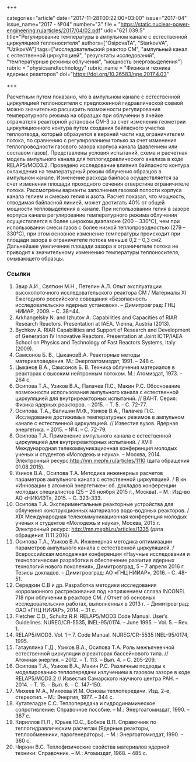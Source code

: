 +++

categories="article"
date="2017-11-28T00:22:00+03:00"
issue="2017-04"
issue_name="2017 - №04"
number="3"
file = "https://static.nuclear-power-engineering.ru/articles/2017/04/02.pdf"
udc="621.039.5"
title="Регулирование температуры в ампульном канале с естественной циркуляцией теплоносителя"
authors=["OsipovaTA", "StarkovVA", "UzikovVA"]
tags=["исследовательский реактор СМ", "ампульный канал с естественной циркуляцией", "результаты исследований", "температурные режимы облучения", "мощность энерговыделения"]
rubric = "physicsandtechnology"
rubric_name = "Физика и техника ядерных реакторов"
doi="https://doi.org/10.26583/npe.2017.4.03"

+++

Расчетным путем показано, что в ампульном канале с естественной циркуляцией теплоносителя с предложенной гидравлической схемой можно значительно расширить возможности регулирования температурного режима на образцах при облучении в ячейке отражателя реакторной установки СМ-3 за счет изменения геометрии циркуляционного контура путем создания байпасного участка теплоотвода, который образуется в верхней части над ограничителем потока, по сравнению с регулированием только за счет изменения теплопроводности газового зазора корпуса канала (давлением или составом газов). Представлены условия испытаний, схема и расчетная модель ампульного канала для теплогидравлического анализа в коде RELAP5/MOD3.2. Проведено исследование влияния байпасного контура охлаждения на температурный режим облучения образцов в ампульном канале. Изменение расхода байпаса осуществляется за счет изменения площади проходного сечения отверстияв ограничителе потока. Рассмотрены варианты заполнения газовой полости корпуса канала гелием и смесью гелия и азота. Расчет показал, что мощность, отводимая байпасной линией, может достигать 40% от общей мощности тепловыделения в канале. При использовании гелия в зазоре корпуса канала регулирование температурного режима облучения осуществляется в более широком диапазоне (200 – 330°С), чем при использовании смеси газов с более низкой теплопроводностью (279 – 330°С), при этом основное изменение температуры происходит при площади зазора в ограничителе потока меньше 0,2 – 0,3 см2. Дальнейшее увеличение площади зазора в ограничителе потока не приводит к значительному изменению температуры теплоносителя, омывающего образцы.

### Ссылки

1. Звир А.И., Святкин М.Н., Петелин А.Л. Опыт эксплуатации высокопоточного исследовательского реактора СМ / Материалы XI Ежегодного российского совещания «Безопасность исследовательских ядерных установок». – Димитровград: ГНЦ НИИАР, 2009. – С. 38=44.
2. Arkhangelsky N. and Izhutov A. Capabilities and Capacities of RIAR Research Reactors. Presentation at IAEA. Vienna, Austria (2013).
3. Bychkov A. RIAR Capabilities and Support of Research and Development of Generation IV Innovative Reactors. Presentation at Joint ICTP/IAEA School on Physics and Technology of Fast Reactors Systems, Italy (2009).
4. Самсонов Б. В., ЦыкановВ.А. Реакторные методы материаловедения. М.: Энергоатомиздат, 1991. – 248 с.
5. Цыканов В.А., Самсонов Б. В. Техника облучения материалов в реакторах с высоким нейтронным потоком. М.: Атомиздат, 1973. – 264 с.
6. Осипова Т.А., Узиков В.А., Палачев П.С., Макин Р.С. Обоснование возможности использования ампульного канала с естественной циркуляцией для внутриреакторных испытаний. // ВАНТ. Серия: Физика ядерных реакторов. – 2015. – Т. 5. – С. 72-77.
7. Осипова. Т.А., Валишин М.Ф., Узиков В.А., Палачев П.С. Исследование достижимых температурных режимов в ампульном канале с естественной циркуляцией. // Известия вузов. Ядерная энергетика. – 2015. – №4. – С. 72-79.
8. Осипова Т.А. Применение ампульного канала с естественной циркуляцией для внутриреакторных испытаний. / XVIII Международная телекоммуникационная конференция молодых ученых и студентов «Молодежь и наука». – Москва, 2014. Электронный ресурс:http://mn.mephi.ru/articles/1110 (дата обращения 01.08.2015).
9. Узиков В.А., Осипова Т.А. Методика инженерных расчетов параметров ампульного канала с естественной циркуляцией. / В кн. «Инновации в атомной энергетике»: сб. докладов конференции молодых специалистов (25 – 26 ноября 2015 г., Москва). – М.: Изд-во АО «НИКИЭТ», 2015. – С. 323-333.
10. Осипова Т.А. Экспериментальные реакторные устройства для облучения конструкционных материалов водо-водяных реакторов. / XIX Международная телекоммуникационная конференция молодых ученых и студентов «Молодежь и наука», Москва, 2015 г. Электронный ресурс: http://mn.mephi.ru/articles/1335 (дата обращения 11.11.2016)
11. Осипова Т.А., Узиков В.А. Инженерная методика оптимизации параметров ампульного канала с естественной циркуляцией. / Всероссийская молодежная конференция «Научные исследования и технологические разработки в обеспечение развития ядерных технологий нового поколения», Димитровград, 5 – 7 апреля 2016 г. Тезисы докладов. – Димитровград: АО «ГНЦ НИИАР», 2016. – С. 48-51.
12. Середкин С.В и др. Разработка методики исследования коррозионного растрескивания под напряжением сплава INCONEL 718 при облучении в реакторе СМ. / Отчет об основных исследовательских работах, выполненных в 2013 г. – Димитровград: ОАО «ГНЦ НИИАР», 2014. – 31 c.
13. Fletcher C.D., Schultz R.R. RELAP5/MOD3 Code Manual. User’s Guidelines. NUREG/CR-5535, INEL-95/0174. – June 1995. – Vol. 5. – Rev. 1.
14. RELAP5/MOD3. Vol. 1 – 7. Code Manual. NUREG/CR-5535 INEL-95/0174, 1995.
15. Гатауллина Г.Д., Узиков В.А., Осипова Т.А. Роль межъячеечной естественной циркуляции в реакторах бассейнового типа. // Атомная энергия. – 2012. – Т. 113. – Вып. 4. – С. 205-209.
16. Осипова Т.А., Узиков В.А., Макин Р.С. Различные подходы к моделированию теплопередачи излучением в газовом зазоре в коде RELAP5/MOD3.2 // Известия Самарского научного центра РАН. – 2014. – Т. 15. – Вып. 6. – С. 147-150.
17. Михеев М.А., Михеева И.М. Основы теплопередачи. Изд. 2-е, стереотип. – М.: Энергия, 1977. – 344 с.
18. Кутателадзе С.С. Теплопередача и гидродинамическое сопротивление: Справочное пособие. – М.: Энергоатомиздат, 1990. – 367 с.
19. Кириллов П.Л., Юрьев Ю.С., Бобков В.П. Справочник по теплогидравлическим расчетам (Ядерные реакторы, теплообменники, парогенераторы). – М.: Энергоатомиздат, 1990. – 360 c.
20. Чиркин В.С. Теплофизические свойства материалов ядерной техники: Справочник. – М.: Атомиздат, 1968. – 485 c.